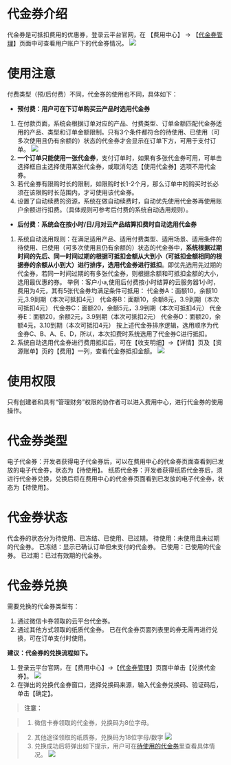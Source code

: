 # 代金券介绍
代金券是可抵扣费用的优惠券，登录云平台官网，在 【费用中心】 -> 【[代金券管理](http://console.tce.fsphere.cn/account/voucher)】页面中可查看用户账户下的代金券情况。
![](http://imgcache.tce.fsphere.cn/image/mc.qcloudimg.com/static/img/1521a0c1596a18cbf450f8c1b380f372/image.png)

# 使用注意
付费类型（预/后付费）不同，代金券的使用也不同，具体如下：
- **预付费：用户可在下订单购买云产品时选用代金券**
 1. 在付款页面，系统会根据订单对应的产品、付费类型、订单金额匹配代金券适用的产品、类型和订单金额限制。只有3个条件都符合的待使用、已使用（可多次使用且仍有余额的）状态的代金券才会显示在订单下方，可用于支付订单。
![](http://imgcache.tce.fsphere.cn/image/mc.qcloudimg.com/static/img/0c2a7fe9a186a2b1a7e957f7802e4542/image.png)
 2. **一个订单只能使用一张代金券**，支付订单时，如果有多张代金券可用，可单击选择框自主选择使用某张代金券，或取消勾选【使用代金券】选项不用代金券。
 3. 若代金券有限购时长的限制，如限购时长1-2个月，那么订单中的购买时长必须在该限购时长范围内，才可使用该代金券。
 4. 设置了自动续费的资源，系统在做自动续费时，自动优先使用代金券再使用账户余额进行扣费。（具体规则可参考后付费的系统自动选用规则）。

- **后付费：系统会在按小时/日/月对云产品结算扣费时自动选用代金券**
 1. 系统自动选用规则：在满足适用产品、适用付费类型、适用场景、适用条件的待使用、已使用（可多次使用且仍有余额的）状态的代金券中，**系统根据过期时间的先后、同一时间过期的根据可抵扣金额从大到小（可抵扣金额相同的根据券的余额从小到大）进行排序，选用代金券进行抵扣**。即优先选用先过期的代金券，若同一时间过期的有多张代金券，则根据余额和可抵扣金额的大小，选用最优惠的券。
举例：客户小a,使用后付费按小时结算的云服务器1小时，费用为4元，其有5张代金券均满足条件可抵用：
代金券A：面额10，余额10元,3.9到期（本次可抵扣4元）
代金券B：面额10，余额8元，3.9到期（本次可抵扣4元）
代金券C：面额20，余额5元，3.9到期（本次可抵扣4元）
代金券E：面额20，余额2元，3.9到期（本次可抵扣2元）
代金券D：面额20，余额4元，3.10到期（本次可抵扣4元）
按上述代金券排序逻辑，选用顺序为代金券C、B、A、E、D，所以，本次扣费时系统选用了代金券C进行抵扣。
 2. 系统自动选用代金券进行费用抵扣后，可在【收支明细】->【详情】页及【资源账单】页的【费用】一列，查看代金券抵扣金额。
![](http://imgcache.tce.fsphere.cn/image/mc.qcloudimg.com/static/img/ec5664d80ceff99179d1a76edf9bbdc3/image.png)

# 使用权限
只有创建者和具有“管理财务”权限的协作者可以进入费用中心，进行代金券的使用操作。

# 代金券类型

电子代金券：开发者获得电子代金券后，可以在费用中心的代金券页面查看到已发放的电子代金券，状态为【待使用】。
纸质代金券：开发者获得纸质代金券后，须进行代金券兑换，兑换后将在费用中心的代金券页面看到已发放的电子代金券，状态为【待使用】。

# 代金券状态

代金券的状态分为待使用、已冻结、已使用、已过期。
待使用：未使用且未过期的代金券。
已冻结：显示已确认订单但未支付的代金券。
已使用：已使用的代金券。
已过期：已过有效期的代金券。
# 代金券兑换

需要兑换的代金券类型有：
1. 通过微信卡券领取的云平台代金券。
2. 通过其他方式领取的纸质代金券。
 已在代金券页面列表里的券无需再进行兑换，可在订单支付时使用。

**建议：代金券的兑换流程如下。**
1. 登录云平台官网，在【费用中心】->【[代金券管理](http://console.tce.fsphere.cn/account/voucher)】页面中单击【兑换代金券】。
![](http://imgcache.tce.fsphere.cn/image/mc.qcloudimg.com/static/img/eeca08b8ba05d430af5773592729149f/image.png)
2. 在弹出的兑换代金券窗口，选择兑换码来源，输入代金券兑换码、验证码后，单击【确定】。

>**注意：**

>1. 微信卡券领取的代金券，兑换码为8位字母。

>2. 其他途径领取的纸质券，兑换码为18位字母/数字
>![](http://imgcache.tce.fsphere.cn/image/i.imgur.com/aXj87Zq.png)
>3. 兑换成功后将弹出如下提示，用户可在[待使用的代金券](http://console.tce.fsphere.cn/account/voucher)里查看具体情况。
![](http://imgcache.tce.fsphere.cn/image/i.imgur.com/4Loa0fU.png)



  [1]: http://imgcache.tce.fsphere.cn/image/mc.qcloudimg.com/static/img/2d3e38050920a2fa55fbefb7af1c9011/WX20170731-151451@2x.png
  [2]: http://imgcache.tce.fsphere.cn/image/mc.qcloudimg.com/static/img/1c41d2b1e7474e0f0b4c340d6d08a46e/image.png